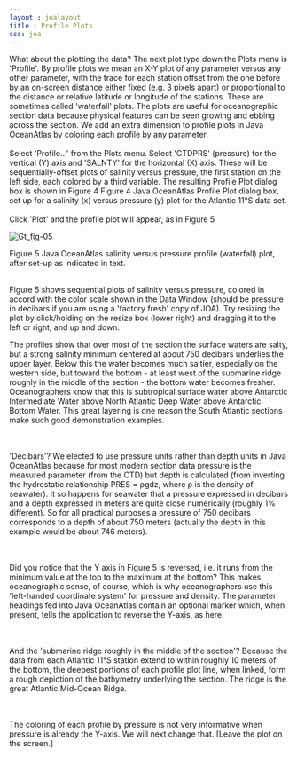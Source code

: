 ```yaml
---
layout : joalayout
title : Profile Plots
css: joa
---
```


<p>What about the plotting the data? The next plot type down the Plots menu is 'Profile'. By profile plots we mean an X-Y plot of any parameter versus any other parameter, with the trace for each station offset from the one before by an on-screen distance either fixed (e.g. 3 pixels apart) or proportional to the distance or relative latitude or longitude of the stations. These are sometimes called 'waterfall' plots. The plots are useful for oceanographic section data because physical features can be seen growing and ebbing across the section. We add an extra dimension to profile plots in Java OceanAtlas by coloring each profile by any parameter.
	<br><br>
	Select 'Profile...' from the Plots menu. Select 'CTDPRS' (pressure) for the vertical (Y) axis and 'SALNTY' for the horizontal (X) axis. These will be sequentially-offset plots of salinity versus pressure, the first station on the left side, each colored by a third variable. The resulting Profile Plot dialog box is shown in Figure 4
Figure 4 Java OceanAtlas Profile Plot dialog box, set up for a salinity (x) versus pressure (y) plot for the Atlantic 11&deg;S data set.
<br><br>
	Click 'Plot' and the profile plot will appear, as in Figure 5
		
<div class="gt_fig">
    <img alt="Gt_fig-05" class="gt_image" src="http://joa.ucsd.edu/static/images/guided_tour/gt_fig-05.jpg">
    <p class="gt_caption">Figure 5 Java OceanAtlas salinity versus pressure profile (waterfall) plot, after set-up as indicated in text.</p></div>
<br>
Figure 5 shows sequential plots of salinity versus pressure, colored in accord with the color scale shown in the Data Window (should be pressure in decibars if you are using a 'factory fresh' copy of JOA). Try resizing the plot by click/holding on the resize box (lower right) and dragging it to the left or right, and up and down.</p>

<p class="oceanography_text">The profiles show that over most of the section the surface waters are salty, but a strong salinity minimum centered at about 750 decibars underlies the upper layer. Below this the water becomes much saltier, especially on the western side, but toward the bottom - at least west of the submarine ridge roughly in the middle of the section - the bottom water becomes fresher. Oceanographers know that this is subtropical surface water above Antarctic Intermediate Water above North Atlantic Deep Water above Antarctic Bottom Water. This great layering is one reason the South Atlantic sections make such good demonstration examples.	

<br><br>'Decibars'? We elected to use pressure units rather than depth units in Java OceanAtlas because for most modern section data pressure is the measured parameter (from the CTD) but depth is calculated (from inverting the hydrostatic relationship PRES = ρgdz, where ρ is the density of seawater). It so happens for seawater that a pressure expressed in decibars and a depth expressed in meters are quite close numerically (roughly 1% different). So for all practical purposes a pressure of 750 decibars corresponds to a depth of about 750 meters (actually the depth in this example would be about 746 meters).

<br><br>Did you notice that the Y axis in Figure 5 is reversed, i.e. it runs from the minimum value at the top to the maximum at the bottom? This makes oceanographic sense, of course, which is why oceanographers use this 'left-handed coordinate system' for pressure and density. The parameter headings fed into Java OceanAtlas contain an optional marker which, when present, tells the application to reverse the Y-axis, as here.

<br><br>And the 'submarine ridge roughly in the middle of the section'? Because the data from each Atlantic 11&deg;S station extend to within roughly 10 meters of the bottom, the deepest portions of each profile plot line, when linked, form a rough depiction of the bathymetry underlying the section. The ridge is the great Atlantic Mid-Ocean Ridge.

<br><br>The coloring of each profile by pressure is not very informative when pressure is already the Y-axis. We will next change that. [Leave the plot on the screen.]</p>
